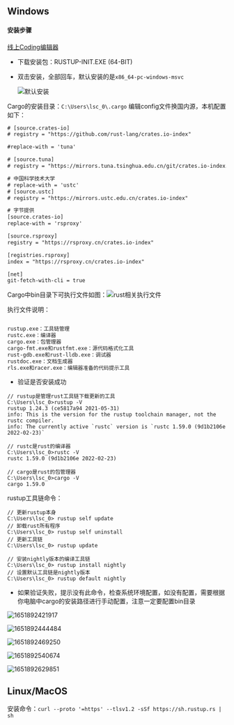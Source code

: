 ## Windows

#### 安装步骤

[线上Coding编辑器](https://play.rust-lang.org/)

- 下载安装包：RUSTUP-INIT.EXE (64-BIT)

- 双击安装，全部回车，默认安装的是`x86_64-pc-windows-msvc`

  ![默认安装](assets/1651890829460.png)
  

Cargo的安装目录：`C:\Users\lsc_0\.cargo`
编辑config文件换国内源，本机配置如下：
```txt
# [source.crates-io]
# registry = "https://github.com/rust-lang/crates.io-index"

#replace-with = 'tuna'

# [source.tuna]
# registry = "https://mirrors.tuna.tsinghua.edu.cn/git/crates.io-index.git"

# 中国科学技术大学
# replace-with = 'ustc'
# [source.ustc]
# registry = "https://mirrors.ustc.edu.cn/crates.io-index"

# 字节提供
[source.crates-io]
replace-with = 'rsproxy'

[source.rsproxy]
registry = "https://rsproxy.cn/crates.io-index"

[registries.rsproxy]
index = "https://rsproxy.cn/crates.io-index"

[net]
git-fetch-with-cli = true
```
Cargo中bin目录下可执行文件如图：![rust相关执行文件](assets/1651891816401.png)

执行文件说明：
```txt

rustup.exe：工具链管理
rustc.exe：编译器
cargo.exe：包管理器
cargo-fmt.exe和rustfmt.exe：源代码格式化工具
rust-gdb.exe和rust-lldb.exe：调试器
rustdoc.exe：文档生成器
rls.exe和racer.exe：编辑器准备的代码提示工具

```
- 验证是否安装成功
```shell
// rustup是管理rust工具链下载更新的工具
C:\Users\lsc_0>rustup -V
rustup 1.24.3 (ce5817a94 2021-05-31)
info: This is the version for the rustup toolchain manager, not the rustc compiler.
info: The currently active `rustc` version is `rustc 1.59.0 (9d1b2106e 2022-02-23)`

// rustc是rust的编译器
C:\Users\lsc_0>rustc -V
rustc 1.59.0 (9d1b2106e 2022-02-23)

// cargo是rust的包管理器
C:\Users\lsc_0>cargo -V
cargo 1.59.0
```
rustup工具链命令：

```
// 更新rustup本身
C:\Users\lsc_0> rustup self update
// 卸载rust所有程序
C:\Users\lsc_0> rustup self uninstall
// 更新工具链
C:\Users\lsc_0> rustup update

// 安装nightly版本的编译工具链
C:\Users\lsc_0> rustup install nightly
// 设置默认工具链是nightly版本
C:\Users\lsc_0> rustup default nightly
```


- 如果验证失败，提示没有此命令，检查系统环境配置，如没有配置，需要根据你电脑中cargo的安装路径进行手动配置，注意一定要配置bin目录

![1651892421917](assets/1651892421917.png)

![1651892444484](assets/1651892444484.png)

![1651892469250](assets/1651892469250.png)

![1651892540674](assets/1651892540674.png)

![1651892629851](assets/1651892629851.png)

## Linux/MacOS

安装命令：`curl --proto '=https' --tlsv1.2 -sSf https://sh.rustup.rs | sh`


